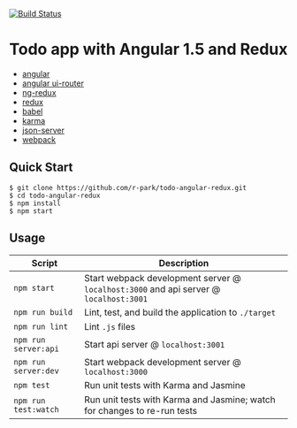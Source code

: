 [![Build Status](https://travis-ci.org/r-park/todo-angular-redux.svg?branch=master)](https://travis-ci.org/r-park/todo-angular-redux)


# Todo app with Angular 1.5 and Redux

- [angular](https://github.com/angular/angular.js)
- [angular ui-router](https://github.com/angular-ui/ui-router)
- [ng-redux](https://github.com/wbuchwalter/ng-redux)
- [redux](https://github.com/rackt/redux)
- [babel](https://github.com/babel/babel)
- [karma](https://github.com/karma-runner/karma)
- [json-server](https://github.com/typicode/json-server)
- [webpack](https://github.com/webpack/webpack)


Quick Start
---------------

```shell
$ git clone https://github.com/r-park/todo-angular-redux.git
$ cd todo-angular-redux
$ npm install
$ npm start
```


Usage
-----

|Script|Description|
|---|---|
|`npm start`|Start webpack development server @ `localhost:3000` and api server @ `localhost:3001`|
|`npm run build`|Lint, test, and build the application to `./target`|
|`npm run lint`|Lint `.js` files|
|`npm run server:api`|Start api server @ `localhost:3001`|
|`npm run server:dev`|Start webpack development server @ `localhost:3000`|
|`npm test`|Run unit tests with Karma and Jasmine|
|`npm run test:watch`|Run unit tests with Karma and Jasmine; watch for changes to re-run tests|
